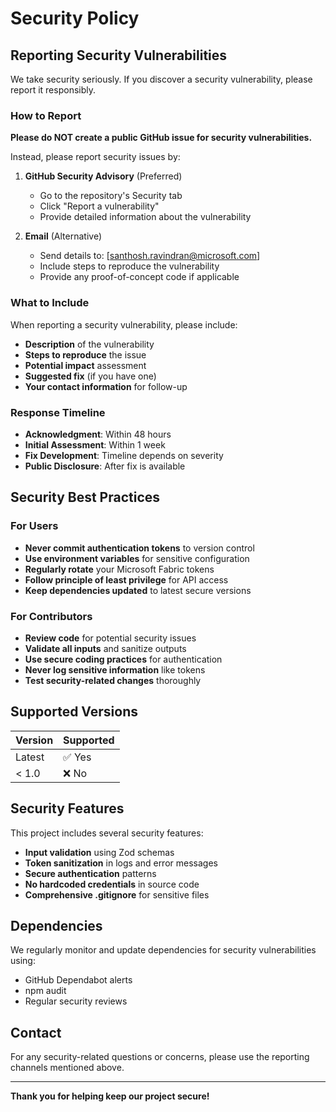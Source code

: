 # Security Policy

## Reporting Security Vulnerabilities

We take security seriously. If you discover a security vulnerability, please report it responsibly.

### How to Report

**Please do NOT create a public GitHub issue for security vulnerabilities.**

Instead, please report security issues by:

1. **GitHub Security Advisory** (Preferred)
   - Go to the repository's Security tab
   - Click "Report a vulnerability"
   - Provide detailed information about the vulnerability

2. **Email** (Alternative)
   - Send details to: [santhosh.ravindran@microsoft.com]
   - Include steps to reproduce the vulnerability
   - Provide any proof-of-concept code if applicable

### What to Include

When reporting a security vulnerability, please include:

- **Description** of the vulnerability
- **Steps to reproduce** the issue
- **Potential impact** assessment
- **Suggested fix** (if you have one)
- **Your contact information** for follow-up

### Response Timeline

- **Acknowledgment**: Within 48 hours
- **Initial Assessment**: Within 1 week
- **Fix Development**: Timeline depends on severity
- **Public Disclosure**: After fix is available

## Security Best Practices

### For Users

- **Never commit authentication tokens** to version control
- **Use environment variables** for sensitive configuration
- **Regularly rotate** your Microsoft Fabric tokens
- **Follow principle of least privilege** for API access
- **Keep dependencies updated** to latest secure versions

### For Contributors

- **Review code** for potential security issues
- **Validate all inputs** and sanitize outputs
- **Use secure coding practices** for authentication
- **Never log sensitive information** like tokens
- **Test security-related changes** thoroughly

## Supported Versions

| Version | Supported          |
| ------- | ------------------ |
| Latest  | ✅ Yes             |
| < 1.0   | ❌ No              |

## Security Features

This project includes several security features:

- **Input validation** using Zod schemas
- **Token sanitization** in logs and error messages
- **Secure authentication** patterns
- **No hardcoded credentials** in source code
- **Comprehensive .gitignore** for sensitive files

## Dependencies

We regularly monitor and update dependencies for security vulnerabilities using:

- GitHub Dependabot alerts
- npm audit
- Regular security reviews

## Contact

For any security-related questions or concerns, please use the reporting channels mentioned above.

---

**Thank you for helping keep our project secure!**
